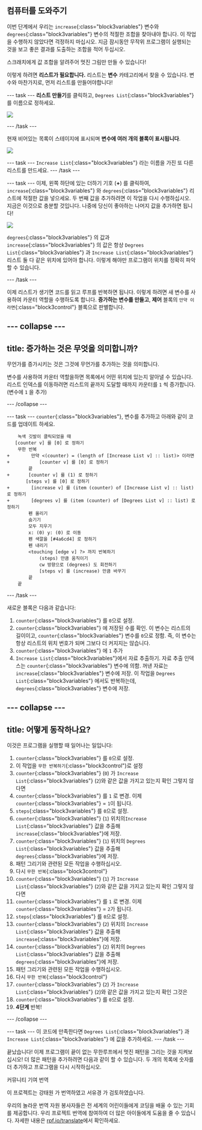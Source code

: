 ## 컴퓨터를 도와주기

이번 단계에서 우리는 `increase`{:class="block3variables"} 변수와 `degrees`{:class="block3variables"} 변수의 적절한 조합을 찾아내야 합니다. 이 작업을 수행하지 않았다면 걱정하지 마십시오. 지금 잠시동안 무작위 프로그램이 실행되는 것을 보고 좋은 결과를 도출하는 조합을 적어 두십시오.

스크래치에게 값 조합을 알려주어 멋진 그림만 만들 수 있습니다!

이렇게 하려면 **리스트가 필요합니다.** 리스트는 **변수** 카테고리에서 찾을 수 있습니다. 변수와 마찬가지로, 먼저 리스트를 만들어야합니다!

--- task --- **리스트 만들기**를 클릭하고, `Degrees List`{:class="block3variables"} 를 이름으로 정하세요.

![](images/makeAList.png)

--- /task ---

현재 비어있는 목록이 스테이지에 표시되며 **변수에 여러 개의 블록이 표시됩니다**.

![](images/listBlocks.png)

--- task --- `Increase List`{:class="block3variables"} 라는 이름을 가진 또 다른 리스트를 만드세요. --- /task ---

--- task --- 이제, 왼쪽 하단에 있는 더하기 기호 (**+**) 를 클릭하여, `increase`{:class="block3variables"} 와 `degrees`{:class="block3variables"} 리스트에 적절한 값을 넣으세요. 두 번째 값을 추가하려면 이 작업을 다시 수행하십시오. 지금은 이것으로 충분할 것입니다. 나중에 당신이 좋아하는 나머지 값을 추가하면 됩니다!

![](images/helping2.png)

`degrees`{:class="block3variables"} 의 값과 `increase`{:class="block3variables"} 의 값은 항상 `Degrees List`{:class="block3variables"} 과 `Increase List`{:class="block3variables"} 리스트 둘 다 같은 위치에 있어야 합니다. 이렇게 해야만 프로그램이 위치를 정확히 파악할 수 있습니다.

--- /task ---

이제 리스트가 생기면 코드를 읽고 루프를 반복하면 됩니다. 이렇게 하려면 새 변수를 사용하여 카운터 역할을 수행하도록 합니다. **증가하는 변수를 만들고**, **제어** 블록의 `만약 이라면`{:class="block3control"} 블록으로 판별합니다.

--- collapse ---
---
title: 증가하는 것은 무엇을 의미합니까?
---

무언가를 증가시키는 것은 그것에 무언가를 추가하는 것을 의미합니다.

변수를 사용하여 카운터 역할을하면 목록에서 어떤 위치에 있는지 알아낼 수 있습니다. 리스트 인덱스를 이동하려면 리스트의 끝까지 도달할 때까지 카운터를 `1` 씩 증가합니다. (변수에 `1` 을 추가)

--- /collapse ---

--- task --- `counter`{:class="block3variables"}, 변수를 추가하고 아래와 같이 코드를 업데이트 하세요.

```blocks3
    녹색 깃발이 클릭되었을 때
   [counter v] 를 [0] 로 정하기
    무한 반복
+        만약 <(counter) = (length of [Increase List v] :: list)> 이라면 
+           [counter v] 를 [0] 로 정하기
        끝
+       [counter v] 를 (1) 로 정하기
       [steps v] 를 [0] 로 정하기
+        [increase v] 를 (item (counter) of [Increase List v] :: list) 로 정하기
+        [degrees v] 를 (item (counter) of [Degrees List v] :: list) 로 정하기
        펜 올리기
        숨기기
        모두 지우기
        x: (0) y: (0) 로 이동
        펜 색깔을 [#4a6cd4] 로 정하기
        펜 내리기
        <touching [edge v] ?> 까지 반복하기
            (steps) 만큼 움직이기
            cw 방향으로 (degrees) 도 회전하기
            [steps v] 를 (increase) 만큼 바꾸기
        끝
    끝
```

--- /task ---

새로운 블록은 다음과 같습니다:

1. `counter`{:class="block3variables"} 를 `0`으로 설정.
2. `counter`{:class="block3variables"} 에 저장된 수를 확인. 이 변수는 리스트의 길이이고, `counter`{:class="block3variables"} 변수를 `0`으로 정함. 즉, 이 변수는 항상 리스트의 위치 번호가 되며 그보다 더 커지지는 않습니다.
3. `counter`{:class="block3variables"} 에 `1` 추가
4. `Increase List`{:class="block3variables"}에서 자료 추출하기. 자료 추출 인덱스는 `counter`{:class="block3variables"} 변수에 의함. 꺼낸 자료는 `increase`{:class="block3variables"} 변수에 저장. 이 작업을 `Degrees List`{:class="block3variables"} 에서도 반복하는데, `degrees`{:class="block3variables"} 변수에 저장.

--- collapse ---
---
title: 어떻게 동작하나요?
---

이것은 프로그램을 실행할 때 일어나는 일입니다:

1. `counter`{:class="block3variables"} 를 `0`으로 설정.
2. 이 작업을 `무한 반복하기`{:class="block3control"}로 설정
3. `counter`{:class="block3variables"} (`0`) 가 `Increase List`{:class="block3variables"} (`2`)와 같은 값을 가지고 있는지 확인 그렇지 않다면
4. `counter`{:class="block3variables"} 를 `1` 로 변경. 이제 `counter`{:class="block3variables"} = `1`이 됩니다.
5. `steps`{:class="block3variables"} 를 `0`으로 설정.
6. `counter`{:class="block3variables"} (`1`) 위치의`Increase List`{:class="block3variables"} 값을 추출해 `increase`{:class="block3variables"}에 저장.
7. `counter`{:class="block3variables"} (`1`) 위치의 `Degrees List`{:class="block3variables"} 값을 추출해 `degrees`{:class="block3variables"}에 저장.
8. 패턴 그리기와 관련된 모든 작업을 수행하십시오.
9. 다시 `무한 반복`{:class="block3control"}
10. `counter`{:class="block3variables"} (`1`) 가 `Increase List`{:class="block3variables"} (`2`)와 같은 값을 가지고 있는지 확인 그렇지 않다면
11. `counter`{:class="block3variables"} 를 `1` 로 변경. 이제 `counter`{:class="block3variables"} = `2`가 됩니다.
12. `steps`{:class="block3variables"} 를 `0`으로 설정.
13. `counter`{:class="block3variables"} (`2`) 위치의 `Increase List`{:class="block3variables"} 값을 추출해 `increase`{:class="block3variables"}에 저장.
14. `counter`{:class="block3variables"} (`2`) 위치의 `Degrees List`{:class="block3variables"} 값을 추출해 `degrees`{:class="block3variables"}에 저장.
15. 패턴 그리기와 관련된 모든 작업을 수행하십시오.
16. 다시 `무한 반복`{:class="block3control"}
17. `counter`{:class="block3variables"} (`2`) 가 `Increase List`{:class="block3variables"} (`2`)와 같은 값을 가지고 있는지 확인 그것은
18. `counter`{:class="block3variables"} 를 `0`으로 설정.
19. **4단계** 반복!

--- /collapse ---

--- task --- 이 코드에 만족한다면 `Degrees List`{:class="block3variables"} 과 `Increase List`{:class="block3variables"} 에 값을 추가하세요. --- /task ---

끝났습니다! 이제 프로그램이 끝이 없는 무한루프에서 멋진 패턴을 그리는 것을 지켜보십시오! 더 많은 패턴을 추가하려면 다음과 같이 할 수 있습니다. 두 개의 목록에 숫자를 더 추가하고 프로그램을 다시 시작하십시오.


커뮤니티 기여 번역

이 프로젝트는 강태원 가 번역하였고 서유경 가 검토하였습니다.

우리의 놀라운 번역 자원 봉사자들은 전 세계의 어린이들에게 코딩을 배울 수 있는 기회를 제공합니다. 우리 프로젝트 번역에 참여하여 더 많은 아이들에게 도움을 줄 수 있습니다. 자세한 내용은 [rpf.io/translate](https://rpf.io/translate)에서 확인하세요.